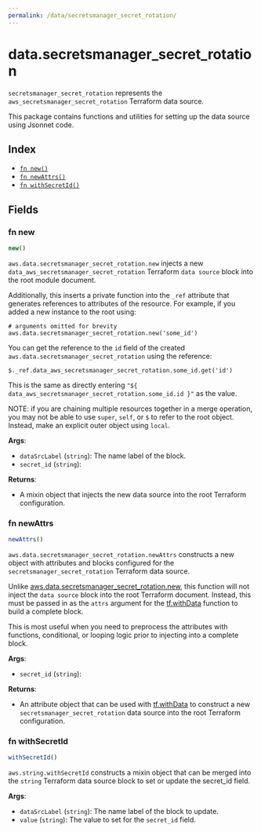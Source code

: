 ```yaml
---
permalink: /data/secretsmanager_secret_rotation/
---
```


# data.secretsmanager_secret_rotation

`secretsmanager_secret_rotation` represents the `aws_secretsmanager_secret_rotation` Terraform data source.



This package contains functions and utilities for setting up the data source using Jsonnet code.


## Index

* [`fn new()`](#fn-new)
* [`fn newAttrs()`](#fn-newattrs)
* [`fn withSecretId()`](#fn-withsecretid)

## Fields

### fn new

```ts
new()
```


`aws.data.secretsmanager_secret_rotation.new` injects a new `data_aws_secretsmanager_secret_rotation` Terraform `data source`
block into the root module document.

Additionally, this inserts a private function into the `_ref` attribute that generates references to attributes of the
resource. For example, if you added a new instance to the root using:

    # arguments omitted for brevity
    aws.data.secretsmanager_secret_rotation.new('some_id')

You can get the reference to the `id` field of the created `aws.data.secretsmanager_secret_rotation` using the reference:

    $._ref.data_aws_secretsmanager_secret_rotation.some_id.get('id')

This is the same as directly entering `"${ data_aws_secretsmanager_secret_rotation.some_id.id }"` as the value.

NOTE: if you are chaining multiple resources together in a merge operation, you may not be able to use `super`, `self`,
or `$` to refer to the root object. Instead, make an explicit outer object using `local`.

**Args**:
  - `dataSrcLabel` (`string`): The name label of the block.
  - `secret_id` (`string`): 

**Returns**:
- A mixin object that injects the new data source into the root Terraform configuration.


### fn newAttrs

```ts
newAttrs()
```


`aws.data.secretsmanager_secret_rotation.newAttrs` constructs a new object with attributes and blocks configured for the `secretsmanager_secret_rotation`
Terraform data source.

Unlike [aws.data.secretsmanager_secret_rotation.new](#fn-secretsmanager_secret_rotationnew), this function will not inject the `data source`
block into the root Terraform document. Instead, this must be passed in as the `attrs` argument for the
[tf.withData](https://github.com/tf-libsonnet/core/tree/main/docs#fn-withdata) function to build a complete block.

This is most useful when you need to preprocess the attributes with functions, conditional, or looping logic prior to
injecting into a complete block.

**Args**:
  - `secret_id` (`string`): 

**Returns**:
  - An attribute object that can be used with [tf.withData](https://github.com/tf-libsonnet/core/tree/main/docs#fn-withdata) to construct a new `secretsmanager_secret_rotation` data source into the root Terraform configuration.


### fn withSecretId

```ts
withSecretId()
```

`aws.string.withSecretId` constructs a mixin object that can be merged into the `string`
Terraform data source block to set or update the secret_id field.



**Args**:
  - `dataSrcLabel` (`string`): The name label of the block to update.
  - `value` (`string`): The value to set for the `secret_id` field.
